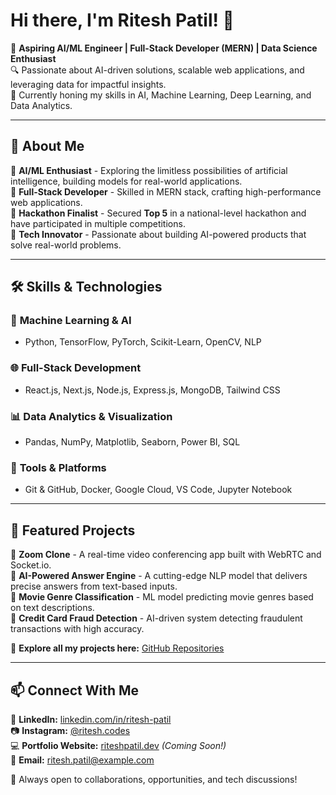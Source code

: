 # Hi there, I'm Ritesh Patil! 👋

🚀 **Aspiring AI/ML Engineer | Full-Stack Developer (MERN) | Data Science Enthusiast**  
🔍 Passionate about AI-driven solutions, scalable web applications, and leveraging data for impactful insights.  
📍 Currently honing my skills in AI, Machine Learning, Deep Learning, and Data Analytics.  

---

## 🚀 About Me

🔹 **AI/ML Enthusiast** - Exploring the limitless possibilities of artificial intelligence, building models for real-world applications.  
🔹 **Full-Stack Developer** - Skilled in MERN stack, crafting high-performance web applications.  
🔹 **Hackathon Finalist** - Secured **Top 5** in a national-level hackathon and have participated in multiple competitions.  
🔹 **Tech Innovator** - Passionate about building AI-powered products that solve real-world problems.  

---

## 🛠️ Skills & Technologies

### 🚀 **Machine Learning & AI**
- Python, TensorFlow, PyTorch, Scikit-Learn, OpenCV, NLP

### 🌐 **Full-Stack Development**
- React.js, Next.js, Node.js, Express.js, MongoDB, Tailwind CSS

### 📊 **Data Analytics & Visualization**
- Pandas, NumPy, Matplotlib, Seaborn, Power BI, SQL

### 🔧 **Tools & Platforms**
- Git & GitHub, Docker, Google Cloud, VS Code, Jupyter Notebook

---

## 📂 Featured Projects

🔹 **Zoom Clone** - A real-time video conferencing app built with WebRTC and Socket.io.  
🔹 **AI-Powered Answer Engine** - A cutting-edge NLP model that delivers precise answers from text-based inputs.  
🔹 **Movie Genre Classification** - ML model predicting movie genres based on text descriptions.  
🔹 **Credit Card Fraud Detection** - AI-driven system detecting fraudulent transactions with high accuracy.  

📌 **Explore all my projects here:** [GitHub Repositories](https://github.com/your-github-username)  

---

## 📫 Connect With Me

💼 **LinkedIn:** [linkedin.com/in/ritesh-patil](https://www.linkedin.com/in/ritesh-patil)  
📷 **Instagram:** [@ritesh.codes](https://www.instagram.com/ritesh.codes)  
💻 **Portfolio Website:** [riteshpatil.dev](https://riteshpatil.dev) *(Coming Soon!)*  
📧 **Email:** ritesh.patil@example.com  

🚀 Always open to collaborations, opportunities, and tech discussions!
